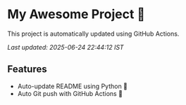 # My Awesome Project 🚀

This project is automatically updated using GitHub Actions.

_Last updated: 2025-06-24 22:44:12 IST_

## Features
- Auto-update README using Python 🐍
- Auto Git push with GitHub Actions 🤖
